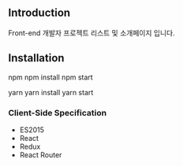 ## Introduction
Front-end 개발자 프로젝트 리스트 및 소개페이지 입니다.

## Installation

npm
npm install
npm start

yarn
yarn install
yarn start

### Client-Side Specification

- ES2015
- React
- Redux
- React Router
